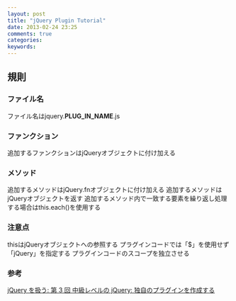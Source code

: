 ```yaml
---
layout: post
title: "jQuery Plugin Tutorial"
date: 2013-02-24 23:25
comments: true
categories: 
keywords:
---
```


## 規則
### ファイル名
ファイル名はjquery.__PLUG_IN_NAME__.js
### ファンクション
追加するファンクションはjQueryオブジェクトに付け加える
### メソッド
追加するメソッドはjQuery.fnオブジェクトに付け加える
追加するメソッドはjQueryオブジェクトを返す
追加するメソッド内で一致する要素を繰り返し処理する場合はthis.each()を使用する

### 注意点
thisはjQueryオブジェクトへの参照する
プラグインコードでは「$」を使用せず「jQuery」を指定する
プラグインコードのスコープを独立させる

### 参考
[jQuery を扱う: 第 3 回 中級レベルの jQuery: 独自のプラグインを作成する](http://www.ibm.com/developerworks/jp/web/library/wa-aj-jquery6/)